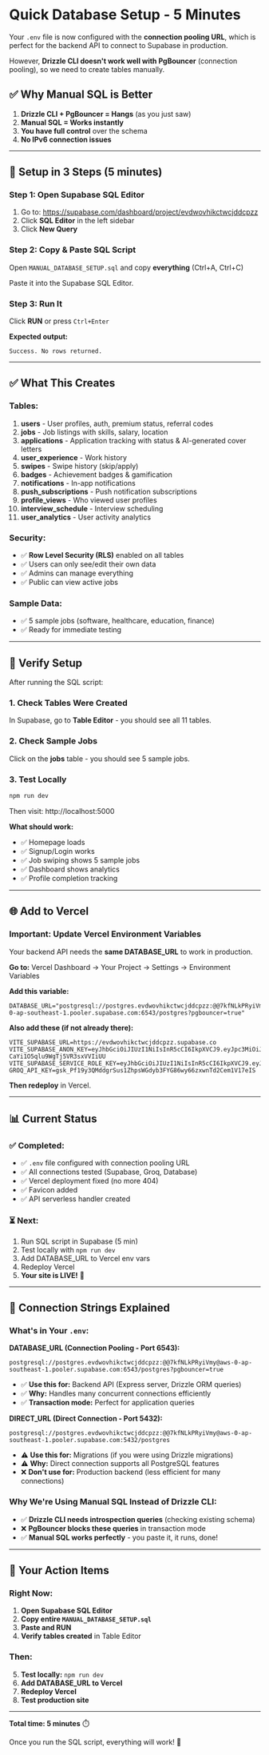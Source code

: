 # Quick Database Setup - 5 Minutes

Your `.env` file is now configured with the **connection pooling URL**, which is perfect for the backend API to connect to Supabase in production.

However, **Drizzle CLI doesn't work well with PgBouncer** (connection pooling), so we need to create tables manually.

## ✅ Why Manual SQL is Better

1. **Drizzle CLI + PgBouncer = Hangs** (as you just saw)
2. **Manual SQL = Works instantly** 
3. **You have full control** over the schema
4. **No IPv6 connection issues**

---

## 🚀 Setup in 3 Steps (5 minutes)

### Step 1: Open Supabase SQL Editor
1. Go to: https://supabase.com/dashboard/project/evdwovhikctwcjddcpzz
2. Click **SQL Editor** in the left sidebar
3. Click **New Query**

### Step 2: Copy & Paste SQL Script
Open `MANUAL_DATABASE_SETUP.sql` and copy **everything** (Ctrl+A, Ctrl+C)

Paste it into the Supabase SQL Editor.

### Step 3: Run It
Click **RUN** or press `Ctrl+Enter`

**Expected output:**
```
Success. No rows returned.
```

---

## ✅ What This Creates

### Tables:
1. **users** - User profiles, auth, premium status, referral codes
2. **jobs** - Job listings with skills, salary, location
3. **applications** - Application tracking with status & AI-generated cover letters
4. **user_experience** - Work history
5. **swipes** - Swipe history (skip/apply)
6. **badges** - Achievement badges & gamification
7. **notifications** - In-app notifications
8. **push_subscriptions** - Push notification subscriptions
9. **profile_views** - Who viewed user profiles
10. **interview_schedule** - Interview scheduling
11. **user_analytics** - User activity analytics

### Security:
- ✅ **Row Level Security (RLS)** enabled on all tables
- ✅ Users can only see/edit their own data
- ✅ Admins can manage everything
- ✅ Public can view active jobs

### Sample Data:
- ✅ 5 sample jobs (software, healthcare, education, finance)
- ✅ Ready for immediate testing

---

## 🧪 Verify Setup

After running the SQL script:

### 1. Check Tables Were Created
In Supabase, go to **Table Editor** - you should see all 11 tables.

### 2. Check Sample Jobs
Click on the **jobs** table - you should see 5 sample jobs.

### 3. Test Locally
```bash
npm run dev
```

Then visit: http://localhost:5000

**What should work:**
- ✅ Homepage loads
- ✅ Signup/Login works
- ✅ Job swiping shows 5 sample jobs
- ✅ Dashboard shows analytics
- ✅ Profile completion tracking

---

## 🌐 Add to Vercel

### Important: Update Vercel Environment Variables

Your backend API needs the **same DATABASE_URL** to work in production.

**Go to:** Vercel Dashboard → Your Project → Settings → Environment Variables

**Add this variable:**
```
DATABASE_URL="postgresql://postgres.evdwovhikctwcjddcpzz:@@7kfNLkPRyiVmy@aws-0-ap-southeast-1.pooler.supabase.com:6543/postgres?pgbouncer=true"
```

**Also add these (if not already there):**
```
VITE_SUPABASE_URL=https://evdwovhikctwcjddcpzz.supabase.co
VITE_SUPABASE_ANON_KEY=eyJhbGciOiJIUzI1NiIsInR5cCI6IkpXVCJ9.eyJpc3MiOiJzdXBhYmFzZSIsInJlZiI6ImV2ZHdvdmhpa2N0d2NqZGRjcHp6Iiwicm9sZSI6ImFub24iLCJpYXQiOjE3NTE5Mzc0NzIsImV4cCI6MjA2NzUxMzQ3Mn0.BTNWHzz3d9lwUOM-CaYi1O5qlu9WgTj5VR3sxVVIiUU
VITE_SUPABASE_SERVICE_ROLE_KEY=eyJhbGciOiJIUzI1NiIsInR5cCI6IkpXVCJ9.eyJpc3MiOiJzdXBhYmFzZSIsInJlZiI6ImV2ZHdvdmhpa2N0d2NqZGRjcHp6Iiwicm9sZSI6InNlcnZpY2Vfcm9sZSIsImlhdCI6MTc1MTkzNzQ3MiwiZXhwIjoyMDY3NTEzNDcyfQ.GIr2xieo46ZpQOt3idxd_TQSDsTVIVTkvh26ELjl254
GROQ_API_KEY=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
```

**Then redeploy** in Vercel.

---

## 📊 Current Status

### ✅ Completed:
- ✅ `.env` file configured with connection pooling URL
- ✅ All connections tested (Supabase, Groq, Database)
- ✅ Vercel deployment fixed (no more 404)
- ✅ Favicon added
- ✅ API serverless handler created

### ⏳ Next:
1. Run SQL script in Supabase (5 min)
2. Test locally with `npm run dev`
3. Add DATABASE_URL to Vercel env vars
4. Redeploy Vercel
5. **Your site is LIVE!** 🚀

---

## 🔧 Connection Strings Explained

### What's in Your `.env`:

**DATABASE_URL (Connection Pooling - Port 6543):**
```
postgresql://postgres.evdwovhikctwcjddcpzz:@@7kfNLkPRyiVmy@aws-0-ap-southeast-1.pooler.supabase.com:6543/postgres?pgbouncer=true
```
- ✅ **Use this for:** Backend API (Express server, Drizzle ORM queries)
- ✅ **Why:** Handles many concurrent connections efficiently
- ✅ **Transaction mode:** Perfect for application queries

**DIRECT_URL (Direct Connection - Port 5432):**
```
postgresql://postgres.evdwovhikctwcjddcpzz:@@7kfNLkPRyiVmy@aws-0-ap-southeast-1.pooler.supabase.com:5432/postgres
```
- ⚠️ **Use this for:** Migrations (if you were using Drizzle migrations)
- ⚠️ **Why:** Direct connection supports all PostgreSQL features
- ❌ **Don't use for:** Production backend (less efficient for many connections)

### Why We're Using Manual SQL Instead of Drizzle CLI:
- ✅ **Drizzle CLI needs introspection queries** (checking existing schema)
- ❌ **PgBouncer blocks these queries** in transaction mode
- ✅ **Manual SQL works perfectly** - you paste it, it runs, done!

---

## 🎯 Your Action Items

### Right Now:
1. **Open Supabase SQL Editor**
2. **Copy entire `MANUAL_DATABASE_SETUP.sql`**
3. **Paste and RUN**
4. **Verify tables created** in Table Editor

### Then:
5. **Test locally:** `npm run dev`
6. **Add DATABASE_URL to Vercel**
7. **Redeploy Vercel**
8. **Test production site**

---

**Total time: 5 minutes** ⏱️

Once you run the SQL script, everything will work! 🚀
